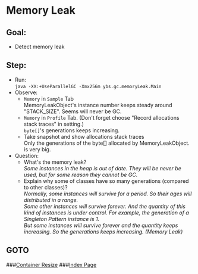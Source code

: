 Memory Leak
==
Goal:
--
* Detect memory leak


Step:
--
* Run:  
`java -XX:+UseParallelGC -Xmx256m ybs.gc.memoryLeak.Main`
* Observe:
	* `Memory` in `Sample` Tab  
	MemoryLeakObject's instance number keeps steady around "STACK_SIZE". Seems will never be GC.
	* `Memory` in `Profile` Tab. (Don't forget choose "Record allocations stack traces" in setting.)  
	`byte[]`'s generations keeps increasing.  
	* Take snapshot and show allocations stack traces  
	Only the generations of the byte[] allocated by MemoryLeakObject.<init> is very big. 
* Question: 
	* What's the memory leak?  
	*Some instances in the heap is out of date. They will be never be used, but for some reason they cannot be GC.*
	* Explain why some of classes have so many generations (compared to other classes)?  
	 *Normally, some instances will survive for a period. So their ages will distributed in a range.  
	 Some other instances will survive forever. And the quantity of this kind of instances is under control. For example, the generation of a Singleton Pattern instance is 1.  
	 But some instances will survive forever and the quantity keeps increasing. So the generations keeps increasing. (Memory Leak)*

		
GOTO
--
###[Container Resize](../resize/README.md)
###[Index Page](../../../../../../README.md)